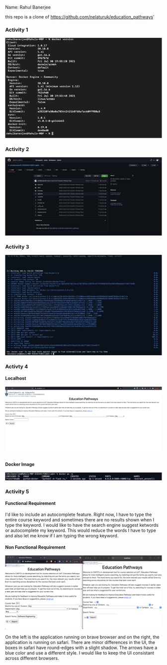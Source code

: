 Name: Rahul Banerjee

this repo is a clone of https://github.com/nelaturuk/education_pathways'

### Activity 1
![](screenshots/Activity1.png)


### Activity 2
![](screenshots/Activity2.png)

### Activity 3
![](screenshots/Activity3.png)

### Activty 4

#### Localhost
![](screenshots/Activity4a.png)

#### Docker Image
![](screenshots/Activity4b.png)


### Activity 5

#### Functional Requirement
I'd like to include an autocomplete feature. Right now, I have to type the entire course keyword and sometimes there are no results shown when I type the keyword. I would like to have the search engine suggest ketwords or autocomplete my keyword. This would reduce the words I have to type and also let me know if I am typing the wrong keyword.

#### Non Functional Requirement
![](screenshots/Activity5.png)

On the left is the application running on brave browser and on the right, the application is running on safari. There are minor differences in the UI, the boxes in safari have round-edges with a slight shadow. The arrows have a blue color and use a different style. I would like to keep the UI consistant across different browsers.


